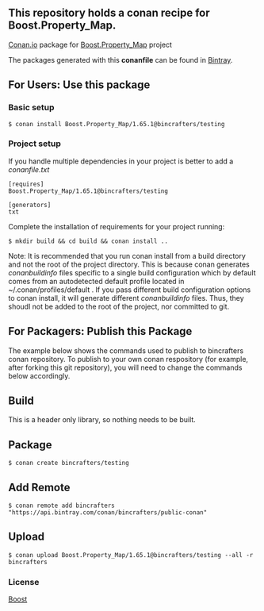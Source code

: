 ## This repository holds a conan recipe for Boost.Property_Map.

[Conan.io](https://conan.io) package for [Boost.Property_Map](https://github.com/Boostorg/Property_Map) project

The packages generated with this **conanfile** can be found in [Bintray](https://bintray.com/bincrafters/public-conan/Boost.Property_Map%3Abincrafters).

## For Users: Use this package

### Basic setup

    $ conan install Boost.Property_Map/1.65.1@bincrafters/testing

### Project setup

If you handle multiple dependencies in your project is better to add a *conanfile.txt*

    [requires]
    Boost.Property_Map/1.65.1@bincrafters/testing

    [generators]
    txt

Complete the installation of requirements for your project running:</small></span>

    $ mkdir build && cd build && conan install ..
	
Note: It is recommended that you run conan install from a build directory and not the root of the project directory.  This is because conan generates *conanbuildinfo* files specific to a single build configuration which by default comes from an autodetected default profile located in ~/.conan/profiles/default .  If you pass different build configuration options to conan install, it will generate different *conanbuildinfo* files.  Thus, they shoudl not be added to the root of the project, nor committed to git. 

## For Packagers: Publish this Package

The example below shows the commands used to publish to bincrafters conan repository. To publish to your own conan respository (for example, after forking this git repository), you will need to change the commands below accordingly. 

## Build  

This is a header only library, so nothing needs to be built.

## Package 

    $ conan create bincrafters/testing
	
## Add Remote

	$ conan remote add bincrafters "https://api.bintray.com/conan/bincrafters/public-conan"

## Upload

    $ conan upload Boost.Property_Map/1.65.1@bincrafters/testing --all -r bincrafters

### License
[Boost](LICENSE)

